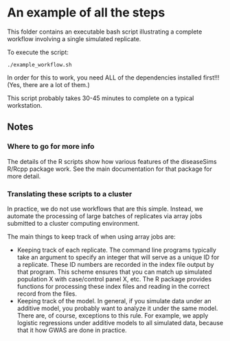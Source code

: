 # An example of all the steps

This folder contains an executable bash script illustrating a complete workflow involving a single simulated replicate.

To execute the script:

~~~{sh}
./example_workflow.sh
~~~

In order for this to work, you need ALL of the dependencies installed first!!! (Yes, there are a lot of them.)

This script probably takes 30-45 minutes to complete on a typical workstation.

## Notes

### Where to go for more info
The details of the R scripts show how various features of the diseaseSims R/Rcpp package work.  See the main documentation for that package for more detail.

### Translating these scripts to a cluster
In practice, we do not use workflows that are this simple.  Instead, we automate the processing of large batches of replicates via array jobs submitted to a cluster computing environment.

The main things to keep track of when using array jobs are:

* Keeping track of each replicate.  The command line programs typically take an argument to specify an integer that will serve as a unique ID for a replicate.  These ID numbers are recorded in the index file output by that program.  This scheme ensures that you can match up simulated population X with case/control panel X, etc.  The R package provides functions for processing these index files and reading in the correct record from the files.  
* Keeping track of the model.  In general, if you simulate data under an additive model, you probably want to analyze it under the same model.  There are, of course, exceptions to this rule.  For example, we apply logistic regressions under additive models to all simulated data, because that it how GWAS are done in practice.